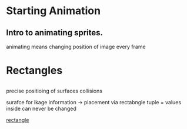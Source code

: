 # Starting Animation
## Intro to animating sprites.

animating means changing position of image every frame


# Rectangles
##
precise positioing of surfaces
collisions

surafce for ikage information -> placement via rectabngle
tuple = values inside can never be changed

[rectangle](https://ibb.co/mSbtGt1) 